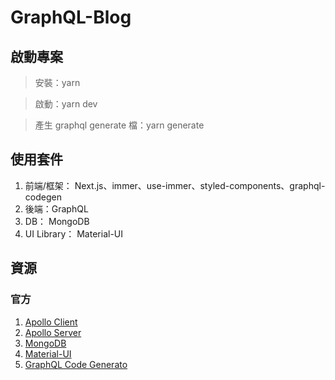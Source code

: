# GraphQL-Blog

## 啟動專案
> 安裝：yarn 

> 啟動：yarn dev 

> 產生 graphql generate 檔：yarn generate
## 使用套件
1. 前端/框架： Next.js、immer、use-immer、styled-components、graphql-codegen
2. 後端：GraphQL
3. DB： MongoDB
4. UI Library： Material-UI 

## 資源
### 官方
1. [Apollo Client](https://www.apollographql.com/docs/react/)
2. [Apollo Server](https://www.apollographql.com/docs/apollo-server/)
3. [MongoDB](https://docs.mongodb.com/manual/introduction/)
4. [Material-UI](https://mui.com/zh/getting-started/installation/)
5. [GraphQL Code Generato](https://www.graphql-code-generator.com/docs/getting-started)
